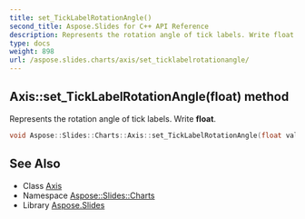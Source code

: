 ```yaml
---
title: set_TickLabelRotationAngle()
second_title: Aspose.Slides for C++ API Reference
description: Represents the rotation angle of tick labels. Write float.
type: docs
weight: 898
url: /aspose.slides.charts/axis/set_ticklabelrotationangle/
---
```

## Axis::set_TickLabelRotationAngle(float) method


Represents the rotation angle of tick labels. Write **float**.

```cpp
void Aspose::Slides::Charts::Axis::set_TickLabelRotationAngle(float value) override
```

## See Also

* Class [Axis](../)
* Namespace [Aspose::Slides::Charts](../../)
* Library [Aspose.Slides](../../../)